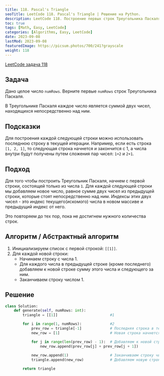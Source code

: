 ```yaml
---
title: 118. Pascal's Triangle
seoTitle: LeetCode 118. Pascal's Triangle | Решение на Python.
description: LeetCode 118. Построение первых строк Треугольника Паскаля. Разбор задачи.
toc: true
tags: [Math, Easy, LeetCode]
categories: [Algorithms, Easy, LeetCode]
date: 2023-09-08
lastMod: 2023-09-08
featuredImage: https://picsum.photos/700/241?grayscale
weight: 118
---
```


[LeetCode задача 118](<https://leetcode.com/problems/pascals-triangle/>)

## Задача

Дано целое число `numRows`. Верните первые `numRows` строк Треугольника Паскаля.

В Треугольнике Паскаля каждое число является суммой двух чисел, находящихся непосредственно над ним.

## Подсказки

Для построения каждой следующей строки можно использовать последнюю строку в текущей итерации. Например, если есть строка `[1, 2, 1]`, то следующая строка начнется и закончится с 1, а числа внутри будут получены путем сложения пар чисел: `1+2` и `2+1`.

## Подход

Для того чтобы построить Треугольник Паскаля, начнем с первой строки, состоящей только из числа `1`. Для каждой следующей строки мы добавляем новое число, равное сумме двух чисел из предыдущей строки, которые стоят непосредственно над ним. Индексы этих двух чисел - это индекс текущего(искомого) числа в новом массиве и предыдущий индекс от него.

Это повторяем до тех пор, пока не достигнем нужного количества строк.

## Алгоритм / Абстрактный алгоритм

1. Инициализируем список с первой строкой: `[[1]]`.
2. Для каждой новой строки:
   - Начинаем строку с числа 1.
   - Для каждого числа в предыдущей строке (кроме последнего) добавляем к новой строке сумму этого числа и следующего за ним.
   - Заканчиваем строку числом 1.

## Решение

```python
class Solution:
    def generate(self, numRows: int):
        triangle = [[1]]                        #1

        for i in range(1, numRows):             #2
            prev_row = triangle[-1]             # Последняя строка в текущем треугольнике
            new_row = [1]                       # Новая строка начнется с 1

            for j in range(len(prev_row) - 1):  # Добавляем к новой строке сумму пар чисел из предыдущей строки
                new_row.append(prev_row[j] + prev_row[j + 1])
            
            new_row.append(1)                   # Заканчиваем строку числом 1
            triangle.append(new_row)            # Добавляем новую строку к треугольнику

        return triangle
```

